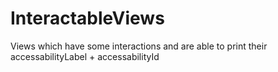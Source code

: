# InteractableViews
Views which have some interactions and are able to print their accessabilityLabel + accessabilityId
